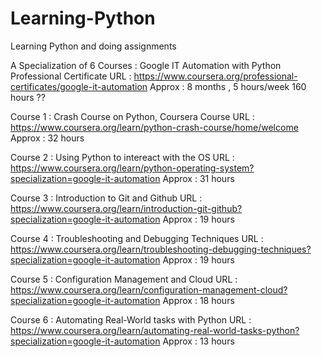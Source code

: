 # Learning-Python
 Learning Python and doing assignments 

 A Specialization of 6 Courses : Google IT Automation with Python Professional Certificate
 URL : https://www.coursera.org/professional-certificates/google-it-automation
 Approx : 8 months , 5 hours/week 
    160 hours ?? 



Course 1 : Crash Course on Python, Coursera 
Course URL : https://www.coursera.org/learn/python-crash-course/home/welcome
Approx : 32 hours

Course 2 : Using Python to intereact with the OS
URL : https://www.coursera.org/learn/python-operating-system?specialization=google-it-automation
Approx : 31 hours

Course 3 : Introduction to Git and Github
URL : https://www.coursera.org/learn/introduction-git-github?specialization=google-it-automation
Approx : 19 hours

Course 4 : Troubleshooting and Debugging Techniques
URL : https://www.coursera.org/learn/troubleshooting-debugging-techniques?specialization=google-it-automation
Approx : 19 hours 

Course 5 : Configuration Management and Cloud
URL : https://www.coursera.org/learn/configuration-management-cloud?specialization=google-it-automation
Approx : 18 hours

Course 6 : Automating Real-World tasks with Python
URL : https://www.coursera.org/learn/automating-real-world-tasks-python?specialization=google-it-automation
Approx : 13 hours
